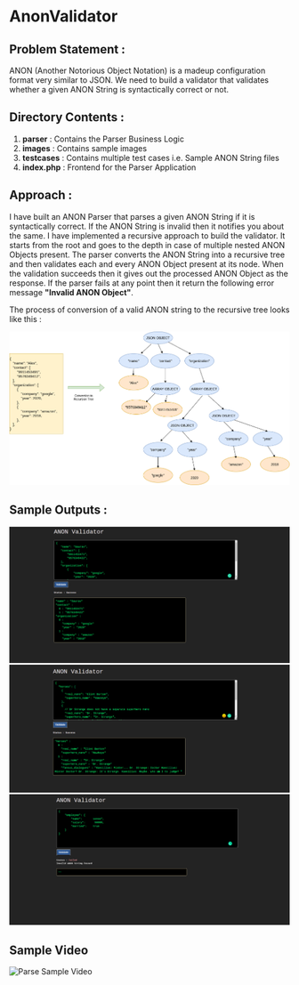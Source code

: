 # AnonValidator

## Problem Statement :
ANON (Another Notorious Object Notation) is a madeup configuration format very similar to JSON. We need to build a validator that validates whether a given ANON String is syntactically correct or not.

## Directory Contents : 
  1. **parser** : Contains the Parser Business Logic
  2. **images** : Contains sample images
  3. **testcases** : Contains multiple test cases i.e. Sample ANON String files
  4. **index.php** : Frontend for the Parser Application  

## Approach :
I have built an ANON Parser that parses a given ANON String if it is syntactically correct. If the ANON String is invalid then it notifies you about the same. I have implemented a recursive approach to build the validator. It starts from the root and goes to the depth in case of multiple nested ANON Objects present. The parser converts the ANON String into a recursive tree and then validates each and every ANON Object present at its node. When the validation succeeds then it gives out the processed ANON Object as the response. If the parser fails at any point then it return the following error message **"Invalid ANON Object"**.

The process of conversion of a valid ANON string to the recursive tree looks like this :

![Parse Tree](/images/anon-parse-tree.png)

## Sample Outputs :

![Parse Sample 1](/images/parser-sample-1.png)
![Parse Sample 2](/images/parser-sample-2.png)
![Parse Sample 3](/images/parser-sample-3.png)

## Sample Video

![Parse Sample Video](/video/parser-sampl-gif.gif)
